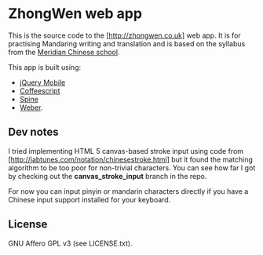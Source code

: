 # ZhongWen web app #

This is the source code to the [http://zhongwen.co.uk] web app. It is for practising Mandaring writing and translation
and is based on the syllabus from the [Meridian Chinese school](http://www.meridiandao.co.uk/).

This app is built using:

* [jQuery Mobile](https://github.com/jquery/jquery-mobile)
* [Coffeescript](https://github.com/jashkenas/coffee-script)
* [Spine](http://github.com/maccman/spine)
* [Weber](http://github.com/hiddentao/weber).

## Dev notes ##

I tried implementing HTML 5 canvas-based stroke input using code from [http://jabtunes.com/notation/chinesestroke.html]
but it found the matching algorithm to be too poor for non-trivial characters. You can see how far I got by checking
out the **canvas_stroke_input** branch in the repo.

For now you can input pinyin or mandarin characters directly if you have a Chinese input support installed for your
keyboard.


## License ##

GNU Affero GPL v3 (see LICENSE.txt).


